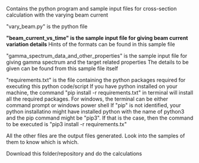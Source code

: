 Contains the python program and sample input files for cross-section calculation with the varying beam current 

"vary_beam.py" is the python file

**"beam_current_vs_time" is the sample input file for giving beam current variation details**
Hints of the formats can be found in this sample file

"gamma_spectrum_data_and_other_properties" is the sample input file for giving gamma spectrum and the target related properties
The details to be given can be found from this sample file itself

"requirements.txt" is the file containing the python packages required for executing this python code/script
If you have python installed on your machine, the command "pip install -r requirements.txt" in terminal will install all the required packages.
For windows, the terminal can be either command prompt or windows power shell
If "pip" is not identified, your python installatino might have installed python with the name of python3 and the pip command might be "pip3".
If that is the case, then the command to be executed is "pip3 install -r requirements.tx"

All the other files are the output files generated.
Look into the samples of them to know which is which.


Download this folder/repository and do the calculations
